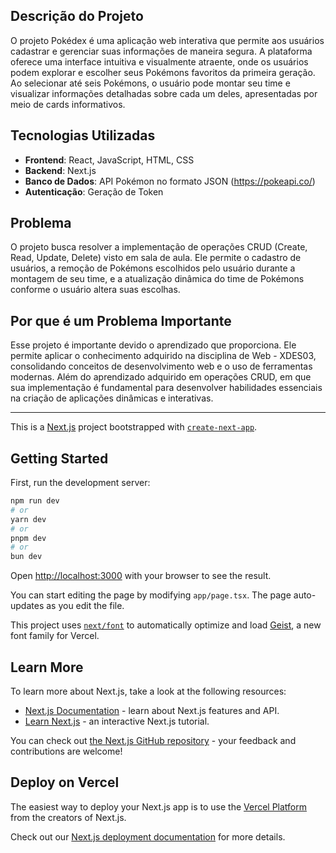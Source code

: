 ## Descrição do Projeto
O projeto Pokédex é uma aplicação web interativa que permite aos usuários cadastrar e gerenciar suas informações de maneira segura. A plataforma oferece uma interface intuitiva e visualmente atraente, onde os usuários podem explorar e escolher seus Pokémons favoritos da primeira geração. Ao selecionar até seis Pokémons, o usuário pode montar seu time e visualizar informações detalhadas sobre cada um deles, apresentadas por meio de cards informativos.

## Tecnologias Utilizadas
- **Frontend**: React, JavaScript, HTML, CSS
- **Backend**: Next.js
- **Banco de Dados**: API Pokémon no formato JSON (https://pokeapi.co/)
- **Autenticação**: Geração de Token

## Problema
O projeto busca resolver a implementação de operações CRUD (Create, Read, Update, Delete) visto em sala de aula. Ele permite o cadastro de usuários, a remoção de Pokémons escolhidos pelo usuário durante a montagem de seu time, e a atualização dinâmica do time de Pokémons conforme o usuário altera suas escolhas. 

## Por que é um Problema Importante
Esse projeto é importante devido o aprendizado que proporciona. Ele permite aplicar o conhecimento adquirido na disciplina de Web - XDES03, consolidando conceitos de desenvolvimento web e o uso de ferramentas modernas. Além do aprendizado adquirido em operações CRUD, em que sua implementação é fundamental para desenvolver habilidades essenciais na criação de aplicações dinâmicas e interativas.


------------------------------------------------------------------------------------------------------------------------------------------------------------------------------------------------------------
This is a [Next.js](https://nextjs.org) project bootstrapped with [`create-next-app`](https://nextjs.org/docs/app/api-reference/cli/create-next-app).

## Getting Started

First, run the development server:

```bash
npm run dev
# or
yarn dev
# or
pnpm dev
# or
bun dev
```

Open [http://localhost:3000](http://localhost:3000) with your browser to see the result.

You can start editing the page by modifying `app/page.tsx`. The page auto-updates as you edit the file.

This project uses [`next/font`](https://nextjs.org/docs/app/building-your-application/optimizing/fonts) to automatically optimize and load [Geist](https://vercel.com/font), a new font family for Vercel.

## Learn More

To learn more about Next.js, take a look at the following resources:

- [Next.js Documentation](https://nextjs.org/docs) - learn about Next.js features and API.
- [Learn Next.js](https://nextjs.org/learn) - an interactive Next.js tutorial.

You can check out [the Next.js GitHub repository](https://github.com/vercel/next.js) - your feedback and contributions are welcome!

## Deploy on Vercel

The easiest way to deploy your Next.js app is to use the [Vercel Platform](https://vercel.com/new?utm_medium=default-template&filter=next.js&utm_source=create-next-app&utm_campaign=create-next-app-readme) from the creators of Next.js.

Check out our [Next.js deployment documentation](https://nextjs.org/docs/app/building-your-application/deploying) for more details.
